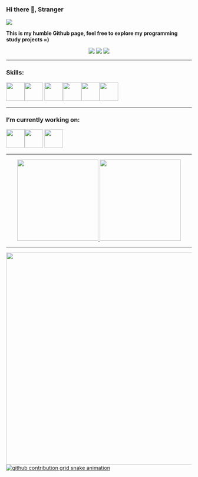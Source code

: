 ### Hi there 👋, Stranger
![](https://darkknightnews.com/wp-content/uploads/2020/02/Batman_Adventures_Continue_Cv1_Dave-Johnson_Banner.jpg)

<b>This is my humble Github page, feel free to explore my programming study projects =)</b>
<div align="center">
<a href="https://www.instagram.com/mathmci/?hl=pt-br" target="_blank"><img src="https://img.shields.io/badge/-Instagram-%23E4405F?style=for-the-badge&logo=instagram&logoColor=white" target="_blank"></a>
<a href = "mailto:mathmci002@gmail.com"><img src="https://img.shields.io/badge/Gmail-D14836?style=for-the-badge&logo=gmail&logoColor=white" target="_blank"></a>
<a href="https://www.linkedin.com/in/matheus-chagas-iglesias-75398b1b9/" target="_blank"><img src="https://img.shields.io/badge/-LinkedIn-%230077B5?style=for-the-badge&logo=linkedin&logoColor=white" target="_blank"></a>   
</div>
<hr>

### Skills:
<img src="https://cdn.jsdelivr.net/gh/devicons/devicon/icons/react/react-original.svg" style="width:50px;height:50px;"/><img src="https://cdn.jsdelivr.net/gh/devicons/devicon/icons/typescript/typescript-original.svg" style="width:50px;height:50px;" />
<img src="https://cdn.jsdelivr.net/gh/devicons/devicon/icons/javascript/javascript-original.svg" style="width:50px;height:50px;"/><img src="https://cdn.jsdelivr.net/gh/devicons/devicon/icons/csharp/csharp-original.svg" style="width:50px;height:50px;"/><img src="https://cdn.jsdelivr.net/gh/devicons/devicon/icons/nextjs/nextjs-line.svg" style="width:50px;height:50px;"/><img src="https://cdn.jsdelivr.net/gh/devicons/devicon/icons/docker/docker-original.svg" style="width:50px;height:50px;"/>
<hr>          
          

### I’m currently working on:
<img src="https://cdn.jsdelivr.net/gh/devicons/devicon/icons/react/react-original.svg" style="width:50px;height:50px;"/><img src="https://cdn.jsdelivr.net/gh/devicons/devicon/icons/typescript/typescript-original.svg" style="width:50px;height:50px;" />
<img src="https://cdn.jsdelivr.net/gh/devicons/devicon/icons/materialui/materialui-original.svg" style="width:50px;height:50px;"/>
<hr>

<div align="center">
<a href="https://github.com/seu-usuário-aqui">
<img height="220em" src="https://github-readme-stats.vercel.app/api/top-langs/?username=Mathmci13&show_icons=true&count_private=true&theme=radical"/>
<img height="220em" src="https://github-readme-stats.vercel.app/api?username=Mathmci13&show_icons=true&count_private=true&theme=radical"/>
</div>
<hr>

<div align="center">
<img height="575em" src="https://metrics.lecoq.io/Mathmci13"/>
</div>
  

<picture>
   <source media="(prefers-color-scheme: dark)" srcset="https://github.com/Mathmci13/Mathmci13/blob/output/github-snake-dark.svg">
   <source media="(prefers-color-scheme: light)" srcset="https://github.com/Mathmci13/Mathmci13/blob/output/github-snake.svg">
   <img alt="github contribution grid snake animation" src="https://raw.githubusercontent.com/Mathmci13/Mathmci13/output/github-contribution-grid-snake.svg">
</picture>
